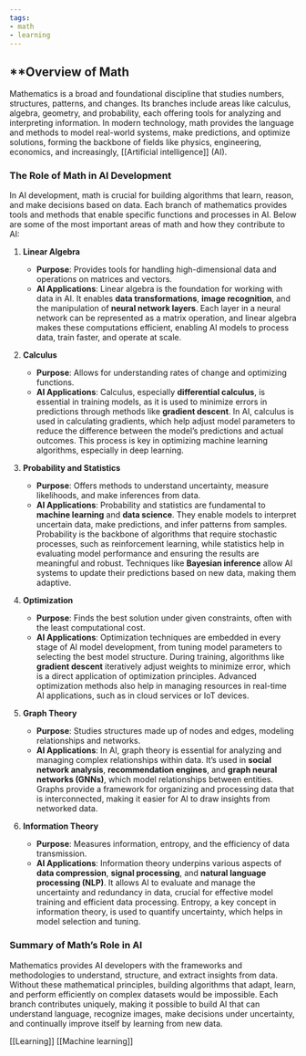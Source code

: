 ```yaml
---
tags:
- math
- learning
---
```


## **Overview of Math

Mathematics is a broad and foundational discipline that studies numbers, structures, patterns, and changes. Its branches include areas like calculus, algebra, geometry, and probability, each offering tools for analyzing and interpreting information. In modern technology, math provides the language and methods to model real-world systems, make predictions, and optimize solutions, forming the backbone of fields like physics, engineering, economics, and increasingly, [[Artificial intelligence]] (AI).

### The Role of Math in AI Development

In AI development, math is crucial for building algorithms that learn, reason, and make decisions based on data. Each branch of mathematics provides tools and methods that enable specific functions and processes in AI. Below are some of the most important areas of math and how they contribute to AI:

1. **Linear Algebra**

    - **Purpose**: Provides tools for handling high-dimensional data and operations on matrices and vectors.
    - **AI Applications**: Linear algebra is the foundation for working with data in AI. It enables **data transformations**, **image recognition**, and the manipulation of **neural network layers**. Each layer in a neural network can be represented as a matrix operation, and linear algebra makes these computations efficient, enabling AI models to process data, train faster, and operate at scale.

1. **Calculus**

    - **Purpose**: Allows for understanding rates of change and optimizing functions.
    - **AI Applications**: Calculus, especially **differential calculus**, is essential in training models, as it is used to minimize errors in predictions through methods like **gradient descent**. In AI, calculus is used in calculating gradients, which help adjust model parameters to reduce the difference between the model’s predictions and actual outcomes. This process is key in optimizing machine learning algorithms, especially in deep learning.

1. **Probability and Statistics**

    - **Purpose**: Offers methods to understand uncertainty, measure likelihoods, and make inferences from data.
    - **AI Applications**: Probability and statistics are fundamental to **machine learning** and **data science**. They enable models to interpret uncertain data, make predictions, and infer patterns from samples. Probability is the backbone of algorithms that require stochastic processes, such as reinforcement learning, while statistics help in evaluating model performance and ensuring the results are meaningful and robust. Techniques like **Bayesian inference** allow AI systems to update their predictions based on new data, making them adaptive.

1. **Optimization**

    - **Purpose**: Finds the best solution under given constraints, often with the least computational cost.
    - **AI Applications**: Optimization techniques are embedded in every stage of AI model development, from tuning model parameters to selecting the best model structure. During training, algorithms like **gradient descent** iteratively adjust weights to minimize error, which is a direct application of optimization principles. Advanced optimization methods also help in managing resources in real-time AI applications, such as in cloud services or IoT devices.

1. **Graph Theory**

    - **Purpose**: Studies structures made up of nodes and edges, modeling relationships and networks.
    - **AI Applications**: In AI, graph theory is essential for analyzing and managing complex relationships within data. It’s used in **social network analysis**, **recommendation engines**, and **graph neural networks (GNNs)**, which model relationships between entities. Graphs provide a framework for organizing and processing data that is interconnected, making it easier for AI to draw insights from networked data.

1. **Information Theory**

    - **Purpose**: Measures information, entropy, and the efficiency of data transmission.
    - **AI Applications**: Information theory underpins various aspects of **data compression**, **signal processing**, and **natural language processing (NLP)**. It allows AI to evaluate and manage the uncertainty and redundancy in data, crucial for effective model training and efficient data processing. Entropy, a key concept in information theory, is used to quantify uncertainty, which helps in model selection and tuning.

### Summary of Math’s Role in AI

Mathematics provides AI developers with the frameworks and methodologies to understand, structure, and extract insights from data. Without these mathematical principles, building algorithms that adapt, learn, and perform efficiently on complex datasets would be impossible. Each branch contributes uniquely, making it possible to build AI that can understand language, recognize images, make decisions under uncertainty, and continually improve itself by learning from new data.

[[Learning]]  [[Machine learning]]